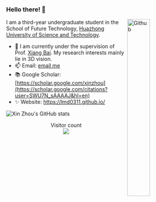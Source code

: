 ### Hello there! 👋

<img width="35%" align="right" alt="Github" src="https://user-images.githubusercontent.com/48678280/88862734-4903af80-d201-11ea-968b-9c939d88a37c.gif" />

I am a third-year undergraduate student  in the School of Future Technology, [Huazhong University of Science and Technology](http://english.hust.edu.cn/).

- 🔭 I am currently under the supervision of Prof. [Xiang Bai](https://scholar.google.com/citations?user=UeltiQ4AAAAJ&hl=en). My research interests mainly lie in 3D vision.
- 📫 Email: [email me](mailto:xzhou03@hust.edu.cn)
- 📚️ Google Scholar: [https://scholar.google.com/xinzhou](https://scholar.google.com/citations?user=SWU7N_sAAAAJ&hl=en)
- ✨ Website: https://lmd0311.github.io/

  
![Xin Zhou's GitHub stats](https://github-readme-stats.vercel.app/api?username=LMD0311&show_icons=true)

<p align="center"> 
  Visitor count<br>
  <img src="https://profile-counter.glitch.me/LMD0311/count.svg" />
</p>
